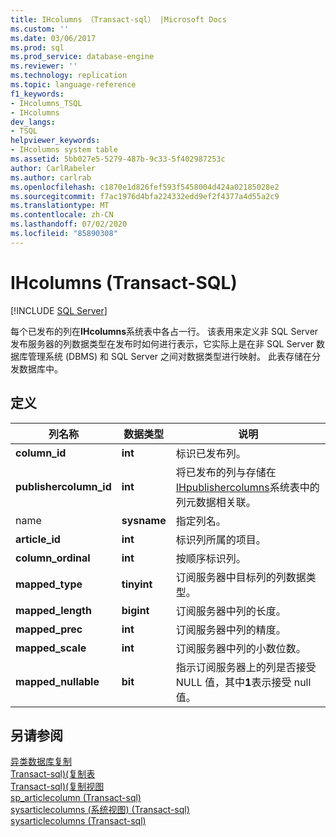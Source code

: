 ```yaml
---
title: IHcolumns （Transact-sql） |Microsoft Docs
ms.custom: ''
ms.date: 03/06/2017
ms.prod: sql
ms.prod_service: database-engine
ms.reviewer: ''
ms.technology: replication
ms.topic: language-reference
f1_keywords:
- IHcolumns_TSQL
- IHcolumns
dev_langs:
- TSQL
helpviewer_keywords:
- IHcolumns system table
ms.assetid: 5bb027e5-5279-487b-9c33-5f402987253c
author: CarlRabeler
ms.author: carlrab
ms.openlocfilehash: c1870e1d826fef593f5458004d424a02185028e2
ms.sourcegitcommit: f7ac1976d4bfa224332edd9ef2f4377a4d55a2c9
ms.translationtype: MT
ms.contentlocale: zh-CN
ms.lasthandoff: 07/02/2020
ms.locfileid: "85890308"
---
```

# <a name="ihcolumns-transact-sql"></a>IHcolumns (Transact-SQL)
[!INCLUDE [SQL Server](../../includes/applies-to-version/sqlserver.md)]

  每个已发布的列在**IHcolumns**系统表中各占一行。 该表用来定义非 SQL Server 发布服务器的列数据类型在发布时如何进行表示，它实际上是在非 SQL Server 数据库管理系统 (DBMS) 和 SQL Server 之间对数据类型进行映射。 此表存储在分发数据库中。  
  
## <a name="definition"></a>定义  
  
|列名称|数据类型|说明|  
|-----------------|---------------|-----------------|  
|**column_id**|**int**|标识已发布列。|  
|**publishercolumn_id**|**int**|将已发布的列与存储在[IHpublishercolumns](../../relational-databases/system-tables/ihpublishercolumns-transact-sql.md)系统表中的列元数据相关联。|  
|name|**sysname**|指定列名。|  
|**article_id**|**int**|标识列所属的项目。|  
|**column_ordinal**|**int**|按顺序标识列。|  
|**mapped_type**|**tinyint**|订阅服务器中目标列的列数据类型。|  
|**mapped_length**|**bigint**|订阅服务器中列的长度。|  
|**mapped_prec**|**int**|订阅服务器中列的精度。|  
|**mapped_scale**|**int**|订阅服务器中列的小数位数。|  
|**mapped_nullable**|**bit**|指示订阅服务器上的列是否接受 NULL 值，其中**1**表示接受 null 值。|  
  
## <a name="see-also"></a>另请参阅  
 [异类数据库复制](../../relational-databases/replication/non-sql/heterogeneous-database-replication.md)   
 [Transact-sql&#41;&#40;复制表](../../relational-databases/system-tables/replication-tables-transact-sql.md)   
 [Transact-sql&#41;&#40;复制视图](../../relational-databases/system-views/replication-views-transact-sql.md)   
 [sp_articlecolumn &#40;Transact-sql&#41;](../../relational-databases/system-stored-procedures/sp-articlecolumn-transact-sql.md)   
 [sysarticlecolumns &#40;系统视图&#41; &#40;Transact-sql&#41;](../../relational-databases/system-views/sysarticlecolumns-system-view-transact-sql.md)   
 [sysarticlecolumns &#40;Transact-sql&#41;](../../relational-databases/system-tables/sysarticlecolumns-transact-sql.md)  
  
  
